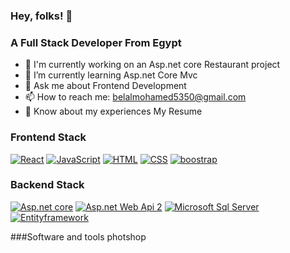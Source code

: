 ### Hey, folks!  👋

### A Full Stack Developer From Egypt

- 🔭 I'm currently working on an Asp.net core Restaurant project
- 🌱 I’m currently learning Asp.net Core Mvc
- 💬 Ask me about Frontend Development
- 📫 How to reach me: belalmohamed5350@gmail.com
- 📄 Know about my experiences My Resume 

### Frontend Stack

<p>
   <a target="_blank" rel="noopener noreferrer" href="https://camo.githubusercontent.com/725302ac530b30dcf46a7b734b171522324cdb0c2f4baf48f5806074dc581b91/68747470733a2f2f696d672e736869656c64732e696f2f62616467652f52656163742532302d2532333230323332612e7376673f6c6f676f3d7265616374266c6f676f436f6c6f723d253233363144414642"><img alt="React" src="https://camo.githubusercontent.com/725302ac530b30dcf46a7b734b171522324cdb0c2f4baf48f5806074dc581b91/68747470733a2f2f696d672e736869656c64732e696f2f62616467652f52656163742532302d2532333230323332612e7376673f6c6f676f3d7265616374266c6f676f436f6c6f723d253233363144414642" data-canonical-src="https://img.shields.io/badge/React%20-%2320232a.svg?logo=react&amp;logoColor=%2361DAFB" style="max-width:100%;"></a>
   <a target="_blank" rel="noopener noreferrer" href="https://camo.githubusercontent.com/7a48ad3028bc23b33e755e555609a4ccdd3ba1ef6fb92aa2214eea10e3b7e184/68747470733a2f2f696d672e736869656c64732e696f2f62616467652f4a6176615363726970742532302d2532334637444631452e7376673f6c6f676f3d6a617661736372697074266c6f676f436f6c6f723d626c61636b"><img alt="JavaScript" src="https://camo.githubusercontent.com/7a48ad3028bc23b33e755e555609a4ccdd3ba1ef6fb92aa2214eea10e3b7e184/68747470733a2f2f696d672e736869656c64732e696f2f62616467652f4a6176615363726970742532302d2532334637444631452e7376673f6c6f676f3d6a617661736372697074266c6f676f436f6c6f723d626c61636b" data-canonical-src="https://img.shields.io/badge/JavaScript%20-%23F7DF1E.svg?logo=javascript&amp;logoColor=black" style="max-width:100%;"></a>
   <a target="_blank" rel="noopener noreferrer" href="https://camo.githubusercontent.com/7cddeb568312f0ebc19929baf072724a8537f28da2dd29278c8bfa6867ab3e3f/68747470733a2f2f696d672e736869656c64732e696f2f62616467652f48544d4c2532302d2532334533344632362e7376673f6c6f676f3d68746d6c35266c6f676f436f6c6f723d7768697465"><img alt="HTML" src="https://camo.githubusercontent.com/7cddeb568312f0ebc19929baf072724a8537f28da2dd29278c8bfa6867ab3e3f/68747470733a2f2f696d672e736869656c64732e696f2f62616467652f48544d4c2532302d2532334533344632362e7376673f6c6f676f3d68746d6c35266c6f676f436f6c6f723d7768697465" data-canonical-src="https://img.shields.io/badge/HTML%20-%23E34F26.svg?logo=html5&amp;logoColor=white" style="max-width:100%;"></a>
   <a target="_blank" rel="noopener noreferrer" href="https://camo.githubusercontent.com/c8733604360c25e4cf34c8415bf9093104206dccd164b2a1cd7d1e2711d4d4f8/68747470733a2f2f696d672e736869656c64732e696f2f62616467652f4353532532302d2532333135373242362e7376673f6c6f676f3d63737333266c6f676f436f6c6f723d7768697465"><img alt="CSS" src="https://camo.githubusercontent.com/c8733604360c25e4cf34c8415bf9093104206dccd164b2a1cd7d1e2711d4d4f8/68747470733a2f2f696d672e736869656c64732e696f2f62616467652f4353532532302d2532333135373242362e7376673f6c6f676f3d63737333266c6f676f436f6c6f723d7768697465" data-canonical-src="https://img.shields.io/badge/CSS%20-%231572B6.svg?logo=css3&amp;logoColor=white" style="max-width:100%;"></a>
   <a target="_blank" rel="noopener noreferrer" href="https://camo.githubusercontent.com/c8733604360c25e4cf34c8415bf9093104206dccd164b2a1cd7d1e2711d4d4f8/68747470733a2f2f696d672e736869656c64732e696f2f62616467652f4353532532302d2532333135373242362e7376673f6c6f676f3d63737333266c6f676f436f6c6f723d7768697465"><img alt="boostrap" src="https://camo.githubusercontent.com/24c970c35793a721c1bb1ffe321d86d079fc5008412c4fd374e2a02f2befe9f9/68747470733a2f2f696d672e736869656c64732e696f2f62616467652f2d426f6f7473747261702d2532333536334437433f7374796c653d666c61742d737175617265266c6f676f3d626f6f747374726170266c6f676f436f6c6f723d7768697465" data-canonical-src="https://img.shields.io/badge/CSS%20-%231572B6.svg?logo=css3&amp;logoColor=white" style="max-width:100%;"></a>
</p>

### Backend Stack
<p>
   <a target="_blank" rel="noopener noreferrer" href="https://camo.githubusercontent.com/4fa049a8a2f73c2eae3c9cdd6f3d24ba4fd9a95b43c818ea0e1f4f3295444dbc/68747470733a2f2f696d672e736869656c64732e696f2f62616467652f2d4153502e4e4554253230436f72652d6666663f7374796c653d666c6174266c6f676f3d2e6e6574266c6f676f436f6c6f723d626c7565"><img alt="Asp.net core" src="https://camo.githubusercontent.com/4fa049a8a2f73c2eae3c9cdd6f3d24ba4fd9a95b43c818ea0e1f4f3295444dbc/68747470733a2f2f696d672e736869656c64732e696f2f62616467652f2d4153502e4e4554253230436f72652d6666663f7374796c653d666c6174266c6f676f3d2e6e6574266c6f676f436f6c6f723d626c7565" style="max-width:100%;"></a>
   <a target="_blank" rel="noopener noreferrer" href="https://camo.githubusercontent.com/db4325f1e9e588579516d6b1f9fedd1c5248644d8c5b9c1712169034a5b556de/68747470733a2f2f696d672e736869656c64732e696f2f62616467652f2d4153502e6e65742d3333333333333f7374796c653d666c6174266c6f676f3d52266c6f676f436f6c6f723d323736444333"><img alt="Asp.net Web Api 2" src="https://camo.githubusercontent.com/db4325f1e9e588579516d6b1f9fedd1c5248644d8c5b9c1712169034a5b556de/68747470733a2f2f696d672e736869656c64732e696f2f62616467652f2d4153502e6e65742d3333333333333f7374796c653d666c6174266c6f676f3d52266c6f676f436f6c6f723d323736444333" data-canonical-src="https://img.shields.io/badge/JavaScript%20-%23F7DF1E.svg?logo=javascript&amp;logoColor=black" style="max-width:100%;"></a>
   <a target="_blank" rel="noopener noreferrer" href="https://camo.githubusercontent.com/0e1f730f136d07f3138418bfadd75b682817cac05766f9ce5d0f86459889e1be/68747470733a2f2f696d672e736869656c64732e696f2f62616467652f2d4d6963726f736f667425323053514c2532305365727665722d3333333333333f7374796c653d666c6174266c6f676f3d4d6963726f736f667425323053514c253230536572766572266c6f676f436f6c6f723d434332393237"><img alt="Microsoft Sql Server" src="https://camo.githubusercontent.com/0e1f730f136d07f3138418bfadd75b682817cac05766f9ce5d0f86459889e1be/68747470733a2f2f696d672e736869656c64732e696f2f62616467652f2d4d6963726f736f667425323053514c2532305365727665722d3333333333333f7374796c653d666c6174266c6f676f3d4d6963726f736f667425323053514c253230536572766572266c6f676f436f6c6f723d434332393237" style="max-width:100%;"></a>
   <a target="_blank" rel="noopener noreferrer" href="https://camo.githubusercontent.com/c6a2941877bfa9f1e29bb21607af8ba21f30deca9d35316e0aea27d2082d7d67/68747470733a2f2f696d672e736869656c64732e696f2f62616467652f2e4e45542d456e746974792532304672616d65776f726b2d696e666f726d6174696f6e616c"><img alt="Entityframework" src="https://camo.githubusercontent.com/c6a2941877bfa9f1e29bb21607af8ba21f30deca9d35316e0aea27d2082d7d67/68747470733a2f2f696d672e736869656c64732e696f2f62616467652f2e4e45542d456e746974792532304672616d65776f726b2d696e666f726d6174696f6e616c" data-canonical-src="https://img.shields.io/badge/CSS%20-%231572B6.svg?logo=css3&amp;logoColor=white" style="max-width:100%;"></a>
</p>

###Software and tools
photshop
